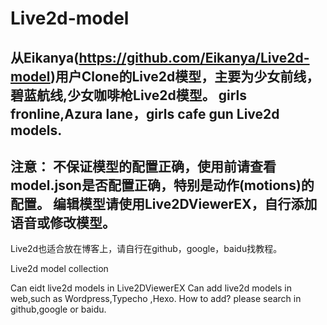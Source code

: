 # Live2d-model
从Eikanya(https://github.com/Eikanya/Live2d-model)用户Clone的Live2d模型，主要为少女前线，碧蓝航线,少女咖啡枪Live2d模型。
girls fronline,Azura lane，girls cafe gun Live2d models.
------------------------------------------------------------
注意：
不保证模型的配置正确，使用前请查看model.json是否配置正确，特别是动作(motions)的配置。
编辑模型请使用Live2DViewerEX，自行添加语音或修改模型。
------------------------------------------------------------

Live2d也适合放在博客上，请自行在github，google，baidu找教程。

Live2d model collection

Can eidt live2d models in Live2DViewerEX
Can add live2d models in web,such as Wordpress,Typecho ,Hexo.
How to add? please search in github,google or baidu.

